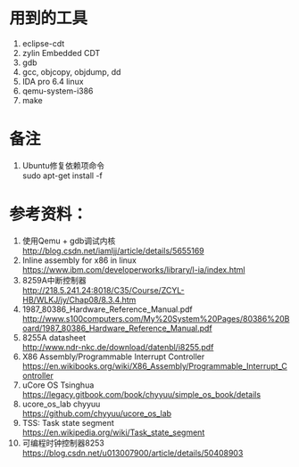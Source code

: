 # 用到的工具
1. eclipse-cdt  
2. zylin Embedded CDT  
3. gdb  
4. gcc, objcopy, objdump, dd  
5. IDA pro 6.4 linux
6. qemu-system-i386
7. make  

# 备注
1. Ubuntu修复依赖项命令  
sudo apt-get install -f  

# 参考资料：  
1. 使用Qemu + gdb调试内核  
http://blog.csdn.net/iamljj/article/details/5655169  
2. Inline assembly for x86 in linux  
https://www.ibm.com/developerworks/library/l-ia/index.html  
3. 8259A中断控制器  
http://218.5.241.24:8018/C35/Course/ZCYL-HB/WLKJ/jy/Chap08/8.3.4.htm  
4. 1987_80386_Hardware_Reference_Manual.pdf  
http://www.s100computers.com/My%20System%20Pages/80386%20Board/1987_80386_Hardware_Reference_Manual.pdf  
5. 8255A datasheet  
http://www.ndr-nkc.de/download/datenbl/i8255.pdf  
6. X86 Assembly/Programmable Interrupt Controller  
https://en.wikibooks.org/wiki/X86_Assembly/Programmable_Interrupt_Controller  
7. uCore OS Tsinghua  
https://legacy.gitbook.com/book/chyyuu/simple_os_book/details  
8. ucore_os_lab chyyuu  
https://github.com/chyyuu/ucore_os_lab  
9. TSS: Task state segment  
https://en.wikipedia.org/wiki/Task_state_segment  
10. 可编程时钟控制器8253  
https://blog.csdn.net/u013007900/article/details/50408903  

